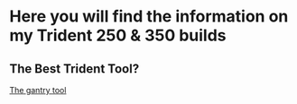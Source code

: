 # Here you will find the information on my Trident 250 & 350 builds



## The Best Trident Tool?

[The gantry tool](https://github.com/VoronDesign/Voron-Trident/blob/main/STLs/Tools/110mm_Y_alignment_spacer_x2.stl)
